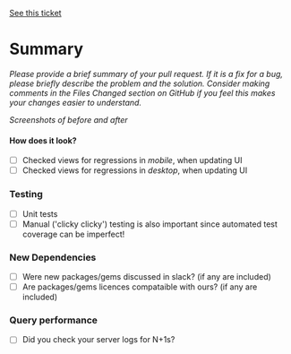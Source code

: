 [See this ticket]()
# Summary
*Please provide a brief summary of your pull request. If it is a fix for a bug, please briefly describe the problem and the solution. Consider making comments in the Files Changed section on GitHub if you feel this makes your changes easier to understand.*

*Screenshots of before and after*

#### How does it look?
* [ ] Checked views for regressions in *mobile*, when updating UI
* [ ] Checked views for regressions in *desktop*, when updating UI

### Testing
* [ ] Unit tests
* [ ] Manual ('clicky clicky') testing is also important since automated test coverage can be imperfect!

### New Dependencies
* [ ] Were new packages/gems discussed in slack? (if any are included)
* [ ] Are packages/gems licences compataible with ours? (if any are included)

### Query performance
* [ ] Did you check your server logs for N+1s?
